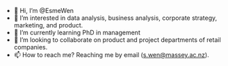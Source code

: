 - 👋 Hi, I’m @EsmeWen
- 👀 I’m interested in data analysis, business analysis, corporate strategy, marketing, and product.
- 🌱 I’m currently learning PhD in management
- 💞️ I’m looking to collaborate on product and project departments of retail companies.
- 📫 How to reach me? Reaching me by email (s.wen@massey.ac.nz).

<!---
EsmeWen/EsmeWen is a ✨ special ✨ repository because its `README.md` (this file) appears on your GitHub profile.
You can click the Preview link to take a look at your changes.
--->
